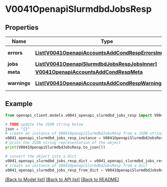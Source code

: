 # V0041OpenapiSlurmdbdJobsResp


## Properties

Name | Type | Description | Notes
------------ | ------------- | ------------- | -------------
**errors** | [**List[V0041OpenapiAccountsAddCondRespErrorsInner]**](V0041OpenapiAccountsAddCondRespErrorsInner.md) | Query errors | [optional] 
**jobs** | [**List[V0041OpenapiSlurmdbdJobsRespJobsInner]**](V0041OpenapiSlurmdbdJobsRespJobsInner.md) | jobs | 
**meta** | [**V0041OpenapiAccountsAddCondRespMeta**](V0041OpenapiAccountsAddCondRespMeta.md) |  | [optional] 
**warnings** | [**List[V0041OpenapiAccountsAddCondRespWarningsInner]**](V0041OpenapiAccountsAddCondRespWarningsInner.md) | Query warnings | [optional] 

## Example

```python
from openapi_client.models.v0041_openapi_slurmdbd_jobs_resp import V0041OpenapiSlurmdbdJobsResp

# TODO update the JSON string below
json = "{}"
# create an instance of V0041OpenapiSlurmdbdJobsResp from a JSON string
v0041_openapi_slurmdbd_jobs_resp_instance = V0041OpenapiSlurmdbdJobsResp.from_json(json)
# print the JSON string representation of the object
print(V0041OpenapiSlurmdbdJobsResp.to_json())

# convert the object into a dict
v0041_openapi_slurmdbd_jobs_resp_dict = v0041_openapi_slurmdbd_jobs_resp_instance.to_dict()
# create an instance of V0041OpenapiSlurmdbdJobsResp from a dict
v0041_openapi_slurmdbd_jobs_resp_from_dict = V0041OpenapiSlurmdbdJobsResp.from_dict(v0041_openapi_slurmdbd_jobs_resp_dict)
```
[[Back to Model list]](../README.md#documentation-for-models) [[Back to API list]](../README.md#documentation-for-api-endpoints) [[Back to README]](../README.md)


